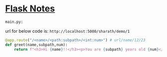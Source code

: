 # [Flask Notes](https://flask.palletsprojects.com/en/latest/quickstart/) 

`main.py:`

url for below code is: `http://localhost:5000/sharath/demo/1`

``` py
@app.route("/<name>/<path:subpath>/<int:num>") # url/name/12/23
def greet(name,subpath,num):
    return f"<h3>Hi {name}!!</h3><p>You are {subpath} years old {num}</p>"
```


